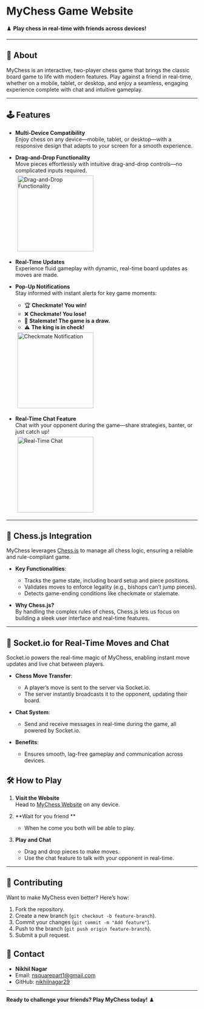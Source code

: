 # MyChess Game Website
♟️ **Play chess in real-time with friends across devices!**

---

## 🚀 **About**
MyChess is an interactive, two-player chess game that brings the classic board game to life with modern features. Play against a friend in real-time, whether on a mobile, tablet, or desktop, and enjoy a seamless, engaging experience complete with chat and intuitive gameplay.

---

## 🕹️ **Features**
- **Multi-Device Compatibility**  
  Enjoy chess on any device—mobile, tablet, or desktop—with a responsive design that adapts to your screen for a smooth experience.

- **Drag-and-Drop Functionality**  
  Move pieces effortlessly with intuitive drag-and-drop controls—no complicated inputs required.  
  <img src="https://nikhil-nagar.vercel.app/assets/1-CoE2o3Ic.jpeg" alt="Drag-and-Drop Functionality" style="margin: 5px; width: 200px;">

- **Real-Time Updates**  
  Experience fluid gameplay with dynamic, real-time board updates as moves are made.

- **Pop-Up Notifications**  
  Stay informed with instant alerts for key game moments:  
  - 🏆 **Checkmate! You win!**  
  - ❌ **Checkmate! You lose!**  
  - 🤝 **Stalemate! The game is a draw.**  
  - ⚠️ **The king is in check!**  
  <img src="https://nikhil-nagar.vercel.app/assets/2-Bc4sbdkj.jpeg" alt="Checkmate Notification" style="margin: 5px; width: 200px;">

- **Real-Time Chat Feature**  
  Chat with your opponent during the game—share strategies, banter, or just catch up!  
  <img src="https://nikhil-nagar.vercel.app/assets/4-C1ZS7rlu.webp" alt="Real-Time Chat" style="margin: 5px; width: 200px;">

---

## 🧠 **Chess.js Integration**
MyChess leverages [Chess.js](https://github.com/jhlywa/chess.js) to manage all chess logic, ensuring a reliable and rule-compliant game.

- **Key Functionalities**:  
  - Tracks the game state, including board setup and piece positions.  
  - Validates moves to enforce legality (e.g., bishops can’t jump pieces).  
  - Detects game-ending conditions like checkmate or stalemate.  

- **Why Chess.js?**  
  By handling the complex rules of chess, Chess.js lets us focus on building a sleek user interface and real-time features.

---

## 🔌 **Socket.io for Real-Time Moves and Chat**
Socket.io powers the real-time magic of MyChess, enabling instant move updates and live chat between players.

- **Chess Move Transfer**:  
  - A player’s move is sent to the server via Socket.io.  
  - The server instantly broadcasts it to the opponent, updating their board.  

- **Chat System**:  
  - Send and receive messages in real-time during the game, all powered by Socket.io.  

- **Benefits**:  
  - Ensures smooth, lag-free gameplay and communication across devices.


## 🛠️ **How to Play**
1. **Visit the Website**  
   Head to [MyChess Website](https://mychess-nc0n.onrender.com) on any device.  

2. **Wait for you friend **  
   - When he come you both will be able to play. 

3. **Play and Chat**  
   - Drag and drop pieces to make moves.  
   - Use the chat feature to talk with your opponent in real-time.  

---

## 🤝 **Contributing**
Want to make MyChess even better? Here’s how:  
1. Fork the repository.  
2. Create a new branch (`git checkout -b feature-branch`).  
3. Commit your changes (`git commit -m "Add feature"`).  
4. Push to the branch (`git push origin feature-branch`).  
5. Submit a pull request.  



## 📧 **Contact**
- **Nikhil Nagar**  
- Email: nsquarepart1@gmail.com  
- GitHub: [nikhilnagar29](https://github.com/nikhilnagar29)  

---

**Ready to challenge your friends? Play MyChess today!** ♟️